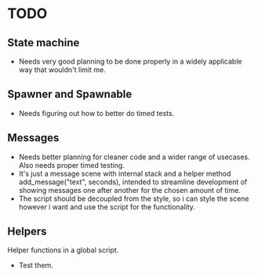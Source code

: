 # TODO

## State machine

- Needs very good planning to be done properly in a widely applicable way that wouldn't limit me.

## Spawner and Spawnable

- Needs figuring out how to better do timed tests.

## Messages

- Needs better planning for cleaner code and a wider range of usecases. Also needs proper timed testing.
- It's just a message scene with internal stack and a helper method add_message("text", seconds), intended to streamline development of showing messages one after another for the chosen amount of time.
- The script should be decoupled from the style, so i can style the scene however i want and use the script for the functionality.

## Helpers

Helper functions in a global script.
- Test them.
